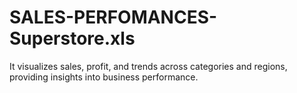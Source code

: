 # SALES-PERFOMANCES-Superstore.xls
It visualizes sales, profit, and trends across categories and regions, providing insights into business performance.
